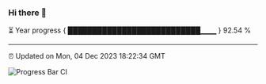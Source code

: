 ### Hi there 👋

⏳ Year progress { ███████████████████████████▁▁▁ } 92.54 %

---

⏰ Updated on Mon, 04 Dec 2023 18:22:34 GMT

![Progress Bar CI](https://github.com/ZhaoGui/ZhaoGui/workflows/Progress%20Bar%20CI/badge.svg)
